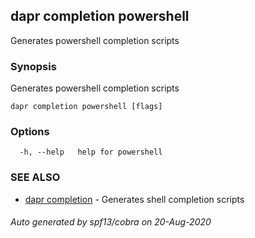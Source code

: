 ## dapr completion powershell

Generates powershell completion scripts

### Synopsis

Generates powershell completion scripts

```
dapr completion powershell [flags]
```

### Options

```
  -h, --help   help for powershell
```

### SEE ALSO

* [dapr completion](dapr_completion.md)	 - Generates shell completion scripts

###### Auto generated by spf13/cobra on 20-Aug-2020
